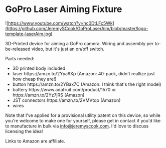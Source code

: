 # GoPro Laser Aiming Fixture

![https://www.youtube.com/watch?v=hc0DtLFc5Wk](https://github.com/JeremySCook/GoProLaserAim/blob/master/logo-template-laserAim.jpg)

3D-Printed device for aiming a GoPro camera. Wiring and assembly per to-be-released video, but it's just an on/off switch.

Parts needed:

<ul>
	<li>3D printed body included
	<li>laser https://amzn.to/2Yya9Xp (Amazon: 40-pack, didn't reallize just how cheap they are!)
	<li>button https://amzn.to/2YBax7C (Amazon: I think that's the right model)
	<li>battery https://www.adafruit.com/product/1570 or https://amzn.to/2Yz7jRS (Amazon)
	<li>JST connectors https://amzn.to/2VMVtqo (Amazon)
	<li>wires</li>
</ul>

Note that I've applied for a provisional utility patent on this device, so while you're welcome to make one for yourself, please get in contact if you'd like to manufacture in bulk via info@jeremyscook.com. I'd love to discuss licensing the idea!

Links to Amazon are affiliate.
